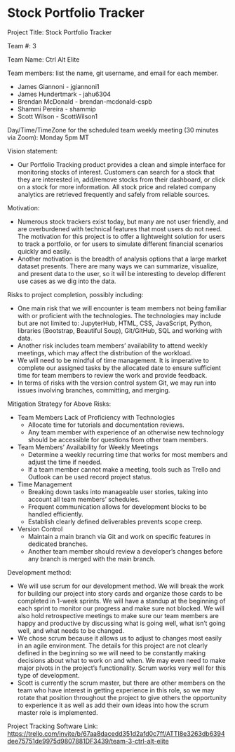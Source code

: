 # Stock Portfolio Tracker

Project Title: Stock Portfolio Tracker

Team #: 3

Team Name: Ctrl Alt Elite

Team members: list the name, git username, and email for each member.

* James Giannoni - jgiannoni1 
* James Hundertmark - jahu6304 
* Brendan McDonald - brendan-mcdonald-cspb 
* Shammi Pereira - shammip 
* Scott Wilson - ScottWilson1 

Day/Time/TimeZone for the scheduled team weekly meeting (30 minutes via Zoom): Monday 5pm MT 

Vision statement: 
* Our Portfolio Tracking product provides a clean and simple interface for monitoring stocks of interest. Customers can search for a stock that they are interested in, add/remove stocks from their dashboard, or click on a stock for more information. All stock price and related company analytics are retrieved frequently and safely from reliable sources. 

Motivation: 
* Numerous stock trackers exist today, but many are not user friendly, and are overburdened with technical features that most users do not need. The motivation for this project is to offer a lightweight solution for users to track a portfolio, or for users to simulate different financial scenarios quickly and easily.
* Another motivation is the breadth of analysis options that a large market dataset presents. There are many ways we can summarize, visualize, and present data to the user, so it will be interesting to develop different use cases as we dig into the data. 

Risks to project completion, possibly including:
* One main risk that we will encounter is team members not being familiar with or proficient with the technologies. The technologies may include but are not limited to: JupyterHub, HTML, CSS, JavaScript, Python, libraries (Bootstrap, Beautiful Soup), Git/GitHub, SQL and working with data.
* Another risk includes team members’ availability to attend weekly meetings, which may affect the distribution of the workload.
* We will need to be mindful of time management. It is imperative to complete our assigned tasks by the allocated date to ensure sufficient time for team members to review the work and provide feedback.
* In terms of risks with the version control system Git, we may run into issues involving branches, committing, and merging.  

Mitigation Strategy for Above Risks:
* Team Members Lack of Proficiency with Technologies 
    * Allocate time for tutorials and documentation reviews. 
    * Any team member with experience of an otherwise new technology should be accessible for questions from other team members.
* Team Members’ Availability for Weekly Meetings 
    * Determine a weekly recurring time that works for most members and adjust the time if needed. 
    * If a team member cannot make a meeting, tools such as Trello and Outlook can be used record project status. 
* Time Management 
    * Breaking down tasks into manageable user stories, taking into account all team members’ schedules. 
    * Frequent communication allows for development blocks to be handled efficiently. 
    * Establish clearly defined deliverables prevents scope creep. 
* Version Control
    * Maintain a main branch via Git and work on specific features in dedicated branches. 
    * Another team member should review a developer’s changes before any branch is merged with the main branch. 

Development method: 
* We will use scrum for our development method. We will break the work for building our project into story cards and organize those cards to be completed in 1-week sprints. We will have a standup at the beginning of each sprint to monitor our progress and make sure not blocked. We will also hold retrospective meetings to make sure our team members are happy and productive by discussing what is going well, what isn’t going well, and what needs to be changed.
* We chose scrum because it allows us to adjust to changes most easily in an agile environment. The details for this project are not clearly defined in the beginning so we will need to be constantly making decisions about what to work on and when. We may even need to make major pivots in the project’s functionality. Scrum works very well for this type of development.
* Scott is currently the scrum master, but there are other members on the team who have interest in getting experience in this role, so we may rotate that position throughout the project to give others the opportunity to experience it as well as add their own ideas into how the scrum master role is implemented.	 

Project Tracking Software Link: 
https://trello.com/invite/b/67aa8dacedd351d2afd0c7ff/ATTI8e3263db6394dee75751de9975d9807881DF3439/team-3-ctrl-alt-elite
